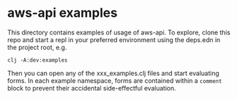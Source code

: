 # aws-api examples

This directory contains examples of usage of aws-api. To explore,
clone this repo and start a repl in your preferred environment
using the deps.edn in the project root, e.g.

```
clj -A:dev:examples
```

Then you can open any of the xxx_examples.clj files and start evaluating forms. In each example
namespace, forms are contained within a `comment` block to prevent their accidental side-effectful
evaluation.
